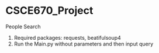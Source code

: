 CSCE670_Project
===============

People Search

1. Required packages: requests, beatifulsoup4
2. Run the Main.py without parameters and then input query

